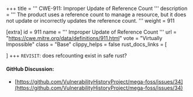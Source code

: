 +++
title = '''
CWE-911: Improper Update of Reference Count
'''
description	= '''
The product uses a reference count to manage a resource, but it does not update or incorrectly updates the reference count.
'''
weight = 911

[extra]
id = 911
name = '''
Improper Update of Reference Count
'''
url = "https://cwe.mitre.org/data/definitions/911.html"
vote = "Virtually Impossible"
class = "Base"
clippy_helps = false
rust_docs_links = [

]
+++
`REVISIT`: does refcounting exist in safe rust?

#### GitHub Discussion:
- [https://github.com/VulnerabilityHistoryProject/mega-foss/issues/34](https://github.com/VulnerabilityHistoryProject/mega-foss/issues/34)
